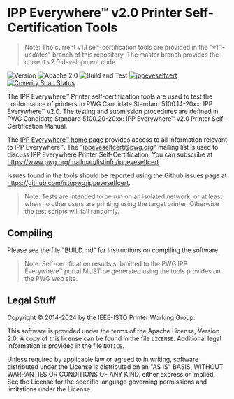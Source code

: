 IPP Everywhere™ v2.0 Printer Self-Certification Tools
=====================================================

> Note: The current v1.1 self-certification tools are provided in the
> "v1.1-updates" branch of this repository.  The master branch provides the
> current v2.0 development code.

![Version](https://img.shields.io/github/v/release/istopwg/ippeveselfcert?include_prereleases)
![Apache 2.0](https://img.shields.io/github/license/istopwg/ippeveselfcert)
![Build and Test](https://github.com/istopwg/ippeveselfcert/workflows/Build%20and%20Test/badge.svg)
[![ippeveselfcert](https://snapcraft.io/ippeveselfcert/badge.svg)](https://snapcraft.io/ippeveselfcert)
[![Coverity Scan Status](https://img.shields.io/coverity/scan/25371.svg)](https://scan.coverity.com/projects/istopwg-ippeveselfcert)

The IPP Everywhere™ Printer self-certification tools are used to test the
conformance of printers to PWG Candidate Standard 5100.14-20xx: IPP Everywhere™
v2.0. The testing and submission procedures are defined in PWG Candidate
Standard 5100.20-20xx: IPP Everywhere™ v2.0 Printer Self-Certification Manual.

The [IPP Everywhere™ home page](http://www.pwg.org/ipp/everywhere.html) provides
access to all information relevant to IPP Everywhere™.  The
"ippeveselfcert@pwg.org" mailing list is used to discuss IPP Everywhere Printer
Self-Certification.  You can subscribe at
<https://www.pwg.org/mailman/listinfo/ippeveselfcert>.

Issues found in the tools should be reported using the Github issues page at
<https://github.com/istopwg/ippeveselfcert>.

> Note: Tests are intended to be run on an isolated network, or at least when no
> other users are printing using the target printer.  Otherwise the test scripts
> will fail randomly.


Compiling
---------

Please see the file "BUILD.md" for instructions on compiling the software.

> Note: Self-certification results submitted to the PWG IPP Everywhere™ portal
> MUST be generated using the tools provides on the PWG web site.


Legal Stuff
-----------

Copyright © 2014-2024 by the IEEE-ISTO Printer Working Group.

This software is provided under the terms of the Apache License, Version 2.0.
A copy of this license can be found in the file `LICENSE`.  Additional legal
information is provided in the file `NOTICE`.

Unless required by applicable law or agreed to in writing, software distributed
under the License is distributed on an "AS IS" BASIS, WITHOUT WARRANTIES OR
CONDITIONS OF ANY KIND, either express or implied.  See the License for the
specific language governing permissions and limitations under the License.
